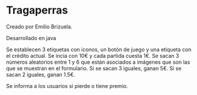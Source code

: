 # Tragaperras

Creado por Emilio Brizuela.

Desarrollado en java

Se establecen 3 etiquetas con iconos, un botón de juego y una etiqueta con el crédito actual. Se incia con 10€ y cada partida cuesta 1€. Se sacan 3 nùmeros aleatorios entre 1 y 6 que están asociados a  imágenes que son las que se muestran en el formulario.
Si se sacan 3 iguales, ganan 5€.
Si se sacan 2 iguales, ganan 1.5€.

Se informa a los usuarios si pierde o tiene premio.
